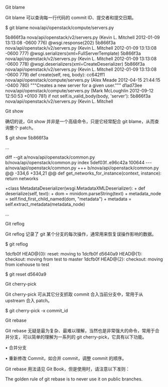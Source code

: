Git blame

Git blame 可以查询每一行代码的 commit ID、提交者和提交日期。

$ git blame nova/api/openstack/compute/servers.py
 
5b866f3a nova/api/openstack/v2/servers.py        (Kevin L. Mitchell    2012-01-09 13:13:08 -0600 776)   @wsgi.response(202)
5b866f3a nova/api/openstack/v2/servers.py        (Kevin L. Mitchell    2012-01-09 13:13:08 -0600 777)   @wsgi.serializers(xml=FullServerTemplate)
5b866f3a nova/api/openstack/v2/servers.py        (Kevin L. Mitchell    2012-01-09 13:13:08 -0600 778)   @wsgi.deserializers(xml=CreateDeserializer)
5b866f3a nova/api/openstack/v2/servers.py        (Kevin L. Mitchell    2012-01-09 13:13:08 -0600 779)   def create(self, req, body):
cc642ff1 nova/api/openstack/compute/servers.py     (Alex Meade        2012-04-15 21:44:15 -0400 780)     """Creates a new server for a given user."""
d1ad73ee nova/api/openstack/compute/servers.py     (Mark McLoughlin     2012-09-12 12:50:53 +0100 781)     if not self.is_valid_body(body, 'server'):
5b866f3a nova/api/openstack/v2/servers.py        (Kevin L. Mitchell

Git show

确切的说，Git show 并非是一个高级命令，只是它经常配合 git blame，从而查询整个 patch。

$ git show 5b866f3a
 
...
 
diff --git a/nova/api/openstack/common.py b/nova/api/openstack/common.py
index 5def03f..e96c42a 100644
--- a/nova/api/openstack/common.py
+++ b/nova/api/openstack/common.py
@@ -334,6 +334,21 @@ def get_networks_for_instance(context, instance):
   return networks
 
 
+class MetadataDeserializer(wsgi.MetadataXMLDeserializer):
\+  def deserialize(self, text):
\+    dom = minidom.parseString(text)
\+    metadata_node = self.find_first_child_named(dom, "metadata")
\+    metadata = self.extract_metadata(metadata_node)
 
...

Git reflog

Git reflog 记录了 git 某个分支的每次操作，通常用来恢复误操作影响的数据。

$ git reflog
 
1dcfb0f HEAD@{0}: reset: moving to 1dcfb0f
d5640a9 HEAD@{1}: checkout: moving from test to master
1dcfb0f HEAD@{2}: checkout: moving from icehouse to test
 
$ git reset d5640a9

Git cherry-pick

Git cherry-pick 可从其它分支抓取 commit 合入当前分支中，常用于从 upstream 合入 patch。

$ git cherry-pick -x commit_id

Git rebase

Git rebase 无疑是最为复杂、最难以理解，当然也是非常强大的命令，常用于合并分支，可以简单的理解为一系列的 git cherry-pick，它具有以下功能。

• 合并分支

• 重新修改 Commit，如合并 commit，调整 commit 的顺序。

Git rebase 用法请见 Git Book，但是使用时，请注意以下准则：

The golden rule of git rebase is to never use it on public branches.
